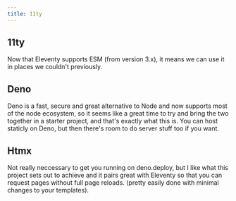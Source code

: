 ```yaml
---
title: 11ty
---
```


## 11ty

Now that Eleventy supports ESM (from version 3.x), it means we can use it in places we couldn't previously.

## Deno

Deno is a fast, secure and great alternative to Node and now supports most of the node ecosystem, so it seems like a great time to try and bring the two together in a starter project, and that's exactly what this is. You can host staticly on Deno, but then there's room to do server stuff too if you want.

## Htmx

Not really neccessary to get you running on deno.deploy, but I like what this project sets out to achieve and it pairs great with Eleventy so that you can request pages without full page reloads. (pretty easily done with minimal changes to your templates).

